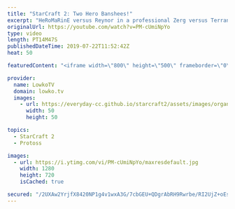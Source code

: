 ```yaml
---
title: "StarCraft 2: Two Hero Banshees!"
excerpt: "HeRoMaRinE versus Reynor in a professional Zerg versus Terran in StarCraft 2. Big Gabe gets an advantage in the early game, but facing off against Reynor is not an easy task as he is known to defend with minimal defences and relentless counter attacks.  Get more videos & support my work: http://www.patreon.com/lowkotv"
originalUrl: https://youtube.com/watch?v=PM-cUmiNpYo
type: video
length: PT14M47S
publishedDateTime: 2019-07-22T11:52:42Z
heat: 50

featuredContent: "<iframe width=\"800\" height=\"500\" frameborder=\"0\" src=\"https://www.youtube.com/embed/PM-cUmiNpYo\" allow=\"accelerometer; autoplay; encrypted-media; gyroscope; picture-in-picture\" allowfullscreen></iframe>"

provider:
  name: LowkoTV
  domain: lowko.tv
  images:
    - url: https://everyday-cc.github.io/starcraft2/assets/images/organizations/lowko.tv-50x50.jpg
      width: 50
      height: 50

topics:
  - StarCraft 2
  - Protoss

images:
  - url: https://i.ytimg.com/vi/PM-cUmiNpYo/maxresdefault.jpg
    width: 1280
    height: 720
    isCached: true

secured: "/2UXAw2YrjfX8420NP1g4v1wxA3G/7cbGEU+QDgrAbRH9Rwrbe/RI2UjZ+oEsTnrY0oUWoMuOiuFygVI1JyKzsdurtd8wBCyyRN0kPcMTY7Ste4axnTJA0ufAY+dAi8La3r8pLkf1uYXtLsA6pFsXuthRdWT09j3/uPHuqMsTVODYvRuUsBZBwXTPXNTEpjOGmk8WX5ga1Qt0uuwSkLiiQa4eddINwZOMtW6YZY4KjWPJCgg1TmIOZJ8X/Wccg11o0wqaXvOu1TwiWZQ42FwGtNd+QSIFLjpPONSSE6IWOqBE/iLGU/hjPX4clGIWQ8hjhAx1JhZ63IrC8l5DagLX4f6yTE7GXAX6GQrS2vLwB3oS4MaxdEKIdVFvI16Rk1kUzJ2rF2fL4gLOgoj+NOS1L3VDCdha5eFidCOamqQO5k=;LQwHBB5qikKkcxb+/ha2+w=="
---
```


